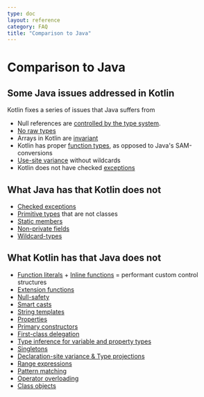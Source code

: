 ```yaml
---
type: doc
layout: reference
category: FAQ
title: "Comparison to Java"
---
```


# Comparison to Java

## Some Java issues addressed in Kotlin

Kotlin fixes a series of issues that Java suffers from

* Null references are [controlled by the type system](null-safety.html).
* [No raw types](java-interop.html)
* Arrays in Kotlin are [invariant](basic-types.html#Arrays)
* Kotlin has proper [function types](lambdas.html#function-types), as opposed to Java's SAM-conversions
* [Use-site variance](generics.html#use-site-variance) without wildcards
* Kotlin does not have checked [exceptions](exceptions.html)

## What Java has that Kotlin does not

* [Checked exceptions](exceptions.html)
* [Primitive types](basic-types.html) that are not classes
* [Static members](classes.html)
* [Non-private fields](properties.html)
* [Wildcard-types](generics.html)

## What Kotlin has that Java does not

* [Function literals](lambdas.html) + [Inline functions](lambdas.html#inline-functions) = performant custom control structures
* [Extension functions](extention-functions.html)
* [Null-safety](null-safety.html)
* [Smart casts](typecasts.html)
* [String templates](basic-types.html#strings)
* [Properties](properties.html)
* [Primary constructors](classes.html)
* [First-class delegation](delegation.html)
* [Type inference for variable and property types](basic-types.html)
* [Singletons](object-declarations.html)
* [Declaration-site variance & Type projections](generics.html)
* [Range expressions](ranges.html)
* [Pattern matching](pattern-matching.html)
* [Operator overloading](operator-overloading.html)
* [Class objects](classes.html#class-objects)
